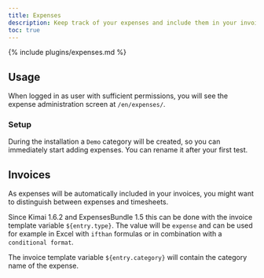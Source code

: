```yaml
---
title: Expenses
description: Keep track of your expenses and include them in your invoices
toc: true
---
```


{% include plugins/expenses.md %}  

## Usage

When logged in as user with sufficient permissions, you will see the expense administration screen at `/en/expenses/`.

### Setup

During the installation a `Demo` category will be created, so you can immediately start adding expenses.
You can rename it after your first test.

## Invoices

As expenses will be automatically included in your invoices, you might want to distinguish between expenses and timesheets.

Since Kimai 1.6.2 and ExpensesBundle 1.5 this can be done with the invoice template variable `${entry.type}`.
The value will be `expense` and can be used for example in Excel with `ifthan` formulas or in combination with a `conditional format`.

The invoice template variable `${entry.category}` will contain the category name of the expense.
